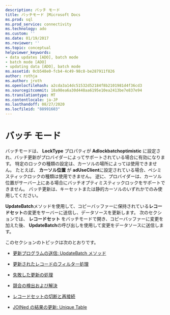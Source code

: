 ```yaml
---
description: バッチ モード
title: バッチモード |Microsoft Docs
ms.prod: sql
ms.prod_service: connectivity
ms.technology: ado
ms.custom: ''
ms.date: 01/19/2017
ms.reviewer: ''
ms.topic: conceptual
helpviewer_keywords:
- data updates [ADO], batch mode
- batch mode [ADO]
- updating data [ADO], batch mode
ms.assetid: 0cb548e0-fcb4-4c49-98c8-be287911f826
author: rothja
ms.author: jroth
ms.openlocfilehash: a2cda3a14dc51532d52184f8b2101981d4f36cd3
ms.sourcegitcommit: 18a98ea6a30d448aa6195e10ea2413be7e837e94
ms.translationtype: MT
ms.contentlocale: ja-JP
ms.lasthandoff: 08/27/2020
ms.locfileid: "88991603"
---
```

# <a name="batch-mode"></a>バッチ モード
バッチモードは、 **LockType** プロパティが **Adlockbatchoptimistic** に設定され、バッチ更新がプロバイダーによってサポートされている場合に有効になります。 特定のロックの種類の設定は、カーソルの場所によっては使用できません。 たとえば、 **カーソル位置** が **adUseClient**に設定されている場合、ペシミスティックロックの種類は使用できません。 逆に、プロバイダーは、カーソル位置がサーバー上にある場合にバッチオプティミスティックロックをサポートできません。 バッチ更新は、キーセットまたは静的カーソルのいずれかでのみ使用してください。  
  
 **UpdateBatch**メソッドを使用して、コピーバッファーに保持されている**レコードセット**の変更をサーバーに送信し、データソースを更新します。 次のセクションでは、 **レコードセット** をバッチモードで開き、コピーバッファーに変更を加えた後、 **UpdateBatch**の呼び出しを使用して変更をデータソースに送信します。  
  
 このセクションのトピックは次のとおりです。  
  
-   [更新プログラムの送信: UpdateBatch メソッド](./sending-the-updates-updatebatch-method.md)  
  
-   [更新されたレコードのフィルター処理](./filtering-for-updated-records.md)  
  
-   [失敗した更新の処理](./dealing-with-failed-updates.md)  
  
-   [競合の検出および解決](./detecting-and-resolving-conflicts.md)  
  
-   [レコードセットの切断と再接続](./disconnecting-and-reconnecting-the-recordset.md)  
  
-   [JOINed の結果の更新: Unique Table](./updating-joined-results-unique-table.md)